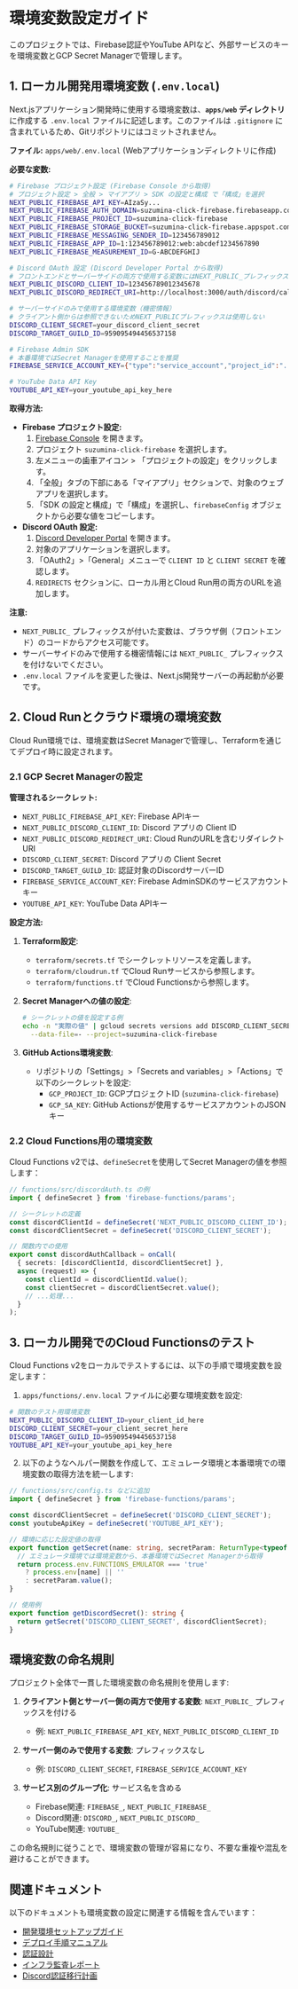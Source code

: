 # 環境変数設定ガイド

このプロジェクトでは、Firebase認証やYouTube APIなど、外部サービスのキーを環境変数とGCP Secret Managerで管理します。

## 1. ローカル開発用環境変数 (`.env.local`)

Next.jsアプリケーション開発時に使用する環境変数は、**`apps/web` ディレクトリ**に作成する `.env.local` ファイルに記述します。このファイルは `.gitignore` に含まれているため、Gitリポジトリにはコミットされません。

**ファイル:** `apps/web/.env.local` (Webアプリケーションディレクトリに作成)

**必要な変数:**

```bash
# Firebase プロジェクト設定 (Firebase Console から取得)
# プロジェクト設定 > 全般 > マイアプリ > SDK の設定と構成 で「構成」を選択
NEXT_PUBLIC_FIREBASE_API_KEY=AIzaSy...
NEXT_PUBLIC_FIREBASE_AUTH_DOMAIN=suzumina-click-firebase.firebaseapp.com
NEXT_PUBLIC_FIREBASE_PROJECT_ID=suzumina-click-firebase
NEXT_PUBLIC_FIREBASE_STORAGE_BUCKET=suzumina-click-firebase.appspot.com
NEXT_PUBLIC_FIREBASE_MESSAGING_SENDER_ID=123456789012
NEXT_PUBLIC_FIREBASE_APP_ID=1:123456789012:web:abcdef1234567890
NEXT_PUBLIC_FIREBASE_MEASUREMENT_ID=G-ABCDEFGHIJ

# Discord OAuth 設定 (Discord Developer Portal から取得)
# フロントエンドとサーバーサイドの両方で使用する変数にはNEXT_PUBLIC_プレフィックスを付ける
NEXT_PUBLIC_DISCORD_CLIENT_ID=123456789012345678 
NEXT_PUBLIC_DISCORD_REDIRECT_URI=http://localhost:3000/auth/discord/callback

# サーバーサイドのみで使用する環境変数（機密情報）
# クライアント側からは参照できないためNEXT_PUBLICプレフィックスは使用しない
DISCORD_CLIENT_SECRET=your_discord_client_secret
DISCORD_TARGET_GUILD_ID=959095494456537158

# Firebase Admin SDK
# 本番環境ではSecret Managerを使用することを推奨
FIREBASE_SERVICE_ACCOUNT_KEY={"type":"service_account","project_id":"...","private_key_id":"...","private_key":"...","client_email":"...","client_id":"...","auth_uri":"...","token_uri":"...","auth_provider_x509_cert_url":"...","client_x509_cert_url":"..."}

# YouTube Data API Key
YOUTUBE_API_KEY=your_youtube_api_key_here
```

**取得方法:**

- **Firebase プロジェクト設定:**
    1. [Firebase Console](https://console.firebase.google.com/) を開きます。
    2. プロジェクト `suzumina-click-firebase` を選択します。
    3. 左メニューの歯車アイコン > 「プロジェクトの設定」をクリックします。
    4. 「全般」タブの下部にある「マイアプリ」セクションで、対象のウェブアプリを選択します。
    5. 「SDK の設定と構成」で「構成」を選択し、`firebaseConfig` オブジェクトから必要な値をコピーします。
- **Discord OAuth 設定:**
    1. [Discord Developer Portal](https://discord.com/developers/applications) を開きます。
    2. 対象のアプリケーションを選択します。
    3. 「OAuth2」>「General」メニューで `CLIENT ID` と `CLIENT SECRET` を確認します。
    4. `REDIRECTS` セクションに、ローカル用とCloud Run用の両方のURLを追加します。

**注意:**

- `NEXT_PUBLIC_` プレフィックスが付いた変数は、ブラウザ側（フロントエンド）のコードからアクセス可能です。
- サーバーサイドのみで使用する機密情報には `NEXT_PUBLIC_` プレフィックスを付けないでください。
- `.env.local` ファイルを変更した後は、Next.js開発サーバーの再起動が必要です。

## 2. Cloud Runとクラウド環境の環境変数

Cloud Run環境では、環境変数はSecret Managerで管理し、Terraformを通じてデプロイ時に設定されます。

### 2.1 GCP Secret Managerの設定

**管理されるシークレット:**

- `NEXT_PUBLIC_FIREBASE_API_KEY`: Firebase APIキー
- `NEXT_PUBLIC_DISCORD_CLIENT_ID`: Discord アプリの Client ID
- `NEXT_PUBLIC_DISCORD_REDIRECT_URI`: Cloud RunのURLを含むリダイレクトURI
- `DISCORD_CLIENT_SECRET`: Discord アプリの Client Secret
- `DISCORD_TARGET_GUILD_ID`: 認証対象のDiscordサーバーID
- `FIREBASE_SERVICE_ACCOUNT_KEY`: Firebase AdminSDKのサービスアカウントキー
- `YOUTUBE_API_KEY`: YouTube Data APIキー

**設定方法:**

1. **Terraform設定**:
   - `terraform/secrets.tf` でシークレットリソースを定義します。
   - `terraform/cloudrun.tf` でCloud Runサービスから参照します。
   - `terraform/functions.tf` でCloud Functionsから参照します。

2. **Secret Managerへの値の設定**:

   ```bash
   # シークレットの値を設定する例
   echo -n "実際の値" | gcloud secrets versions add DISCORD_CLIENT_SECRET \
     --data-file=- --project=suzumina-click-firebase
   ```

3. **GitHub Actions環境変数**:
   - リポジトリの「Settings」>「Secrets and variables」>「Actions」で以下のシークレットを設定:
     - `GCP_PROJECT_ID`: GCPプロジェクトID (`suzumina-click-firebase`)
     - `GCP_SA_KEY`: GitHub Actionsが使用するサービスアカウントのJSONキー

### 2.2 Cloud Functions用の環境変数

Cloud Functions v2では、`defineSecret`を使用してSecret Managerの値を参照します：

```typescript
// functions/src/discordAuth.ts の例
import { defineSecret } from 'firebase-functions/params';

// シークレットの定義
const discordClientId = defineSecret('NEXT_PUBLIC_DISCORD_CLIENT_ID');
const discordClientSecret = defineSecret('DISCORD_CLIENT_SECRET');

// 関数内での使用
export const discordAuthCallback = onCall(
  { secrets: [discordClientId, discordClientSecret] },
  async (request) => {
    const clientId = discordClientId.value();
    const clientSecret = discordClientSecret.value();
    // ...処理...
  }
);
```

## 3. ローカル開発でのCloud Functionsのテスト

Cloud Functions v2をローカルでテストするには、以下の手順で環境変数を設定します：

1. `apps/functions/.env.local` ファイルに必要な環境変数を設定:

```bash
# 関数のテスト用環境変数
NEXT_PUBLIC_DISCORD_CLIENT_ID=your_client_id_here
DISCORD_CLIENT_SECRET=your_client_secret_here
DISCORD_TARGET_GUILD_ID=959095494456537158
YOUTUBE_API_KEY=your_youtube_api_key_here
```

2. 以下のようなヘルパー関数を作成して、エミュレータ環境と本番環境での環境変数の取得方法を統一します:

```typescript
// functions/src/config.ts などに追加
import { defineSecret } from 'firebase-functions/params';

const discordClientSecret = defineSecret('DISCORD_CLIENT_SECRET');
const youtubeApiKey = defineSecret('YOUTUBE_API_KEY');

// 環境に応じた設定値の取得
export function getSecret(name: string, secretParam: ReturnType<typeof defineSecret>): string {
  // エミュレータ環境では環境変数から、本番環境ではSecret Managerから取得
  return process.env.FUNCTIONS_EMULATOR === 'true'
    ? process.env[name] || ''
    : secretParam.value();
}

// 使用例
export function getDiscordSecret(): string {
  return getSecret('DISCORD_CLIENT_SECRET', discordClientSecret);
}
```

## 環境変数の命名規則

プロジェクト全体で一貫した環境変数の命名規則を使用します:

1. **クライアント側とサーバー側の両方で使用する変数**: `NEXT_PUBLIC_` プレフィックスを付ける
   - 例: `NEXT_PUBLIC_FIREBASE_API_KEY`, `NEXT_PUBLIC_DISCORD_CLIENT_ID`

2. **サーバー側のみで使用する変数**: プレフィックスなし
   - 例: `DISCORD_CLIENT_SECRET`, `FIREBASE_SERVICE_ACCOUNT_KEY`

3. **サービス別のグループ化**: サービス名を含める
   - Firebase関連: `FIREBASE_`, `NEXT_PUBLIC_FIREBASE_`
   - Discord関連: `DISCORD_`, `NEXT_PUBLIC_DISCORD_`
   - YouTube関連: `YOUTUBE_`

この命名規則に従うことで、環境変数の管理が容易になり、不要な重複や混乱を避けることができます。

## 関連ドキュメント

以下のドキュメントも環境変数の設定に関連する情報を含んでいます：

- [開発環境セットアップガイド](./DEVELOPMENT_SETUP.md#13-環境変数の設定)
- [デプロイ手順マニュアル](./DEPLOYMENT.md#環境変数の設定)
- [認証設計](./AUTH.md#環境別設定)
- [インフラ監査レポート](./INFRA_AUDIT.md#11-リソース管理の方式)
- [Discord認証移行計画](./discord_auth_migration.md#3-環境変数の設定)
